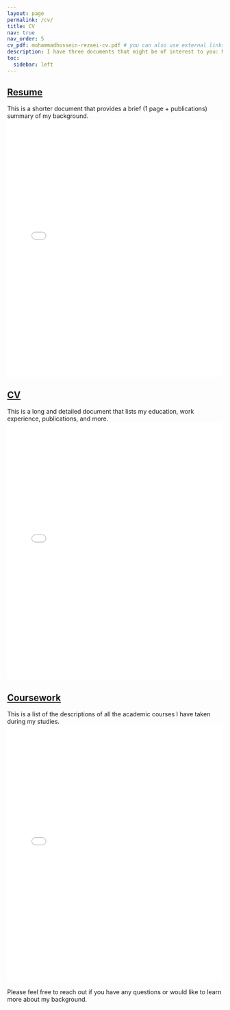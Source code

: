 ```yaml
---
layout: page
permalink: /cv/
title: CV
nav: true
nav_order: 5
cv_pdf: mohammadhossein-rezaei-cv.pdf # you can also use external links here
description: I have three documents that might be of interest to you: My Resume, My CV, and My Coursework.
toc:
  sidebar: left
---
```


## [Resume]("https://mhrezaei.com/assets/pdf/mohammadhossein-rezaei-resume.pdf")
This is a shorter document that provides a brief (1 page + publications) summary of my background.
<embed src="/assets/pdf/mohammadhossein-rezaei-resume.pdf" type="application/pdf" width="100%" height="600px" />
<br>

## [CV]("https://mhrezaei.com/assets/pdf/mohammadhossein-rezaei-cv.pdf")
This is a long and detailed document that lists my education, work experience, publications, and more.
<embed src="/assets/pdf/mohammadhossein-rezaei-cv.pdf" type="application/pdf" width="100%" height="600px" />
<br>

## [Coursework]("https://mhrezaei.com/assets/pdf/mohammadhossein-rezaei-coursework.pdf")
This is a list of the descriptions of all the academic courses I have taken during my studies.
<embed src="/assets/pdf/mohammadhossein-rezaei-coursework.pdf" type="application/pdf" width="100%" height="600px" />

Please feel free to reach out if you have any questions or would like to learn more about my background.